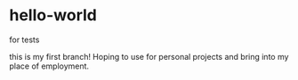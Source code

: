 # hello-world
for tests

this is my first branch! Hoping to use for personal projects and bring into my place of employment. 
